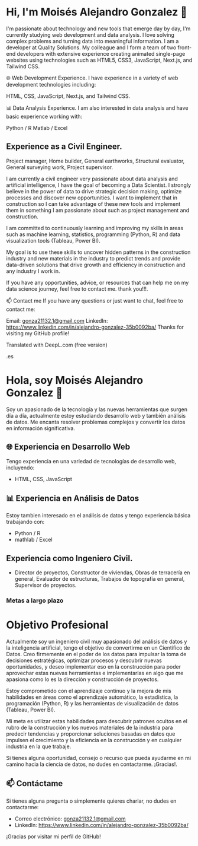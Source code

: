 # Hi, I'm Moisés Alejandro Gonzalez 👋
I'm passionate about technology and new tools that emerge day by day, I'm currently studying web development and data analysis. I love solving complex problems and turning data into meaningful information. I am a developer at Quality Solutions. My colleague and I form a team of two front-end developers with extensive experience creating animated single-page websites using technologies such as HTML5, CSS3, JavaScript, Next.js, and Tailwind CSS.


🌐 Web Development Experience.
I have experience in a variety of web development technologies including:

HTML, CSS, JavaScript, Next.js, and Tailwind CSS.

📊 Data Analysis Experience.
I am also interested in data analysis and have basic experience working with:

Python / R
Matlab / Excel

## Experience as a Civil Engineer.

Project manager, Home builder, General earthworks, Structural evaluator, General surveying work, Project supervisor.

I am currently a civil engineer very passionate about data analysis and artificial intelligence, I have the goal of becoming a Data Scientist. I strongly believe in the power of data to drive strategic decision making, optimize processes and discover new opportunities. I want to implement that in construction so I can take advantage of these new tools and implement them in something I am passionate about such as project management and construction.

I am committed to continuously learning and improving my skills in areas such as machine learning, statistics, programming (Python, R) and data visualization 
tools (Tableau, Power BI).

My goal is to use these skills to uncover hidden patterns in the construction industry and new materials in the industry to predict trends and provide data-driven solutions that drive growth and efficiency in construction and any industry I work in.

If you have any opportunities, advice, or resources that can help me on my data science journey, feel free to contact me. thank you!!!.

📫 Contact me
If you have any questions or just want to chat, feel free to contact me:

Email: gonza21132.1@gmail.com
LinkedIn: https://www.linkedin.com/in/alejandro-gonzalez-35b0092ba/
Thanks for visiting my GitHub profile!

Translated with DeepL.com (free version)

.es
# Hola, soy Moisés Alejandro Gonzalez 👋

Soy un apasionado de la tecnología y las nuevas herramientas que surgen día a día, actualmente estoy estudiando desarrollo web y también análisis de datos. Me encanta resolver problemas complejos y convertir los datos en información significativa.

## 🌐 Experiencia en Desarrollo Web

Tengo experiencia en una variedad de tecnologías de desarrollo web, incluyendo:

- HTML, CSS, JavaScript

## 📊 Experiencia en Análisis de Datos

Estoy tambien interesado en el análisis de datos y tengo experiencia básica trabajando con:

- Python / R
- mathlab / Excel

## Experiencia como Ingeniero Civil.

- Director de proyectos, Constructor de viviendas, Obras de terracería en general, Evaluador de estructuras,
Trabajos de topografía en general, Supervisor de proyectos.

### Metas a largo plazo

# Objetivo Profesional

Actualmente soy un ingeniero civil muy apasionado del análisis de datos y la inteligencia artificial, tengo el objetivo de convertirme en un Científico de Datos. Creo firmemente en el poder de los datos para impulsar la toma de decisiones estratégicas, optimizar procesos y descubrir nuevas oportunidades, y deseo implementar eso en la construcción para poder aprovechar estas nuevas herramientas e implementarlas en algo que me apasiona como lo es la dirección y construcción de proyectos.

Estoy comprometido con el aprendizaje continuo y la mejora de mis habilidades en áreas como el aprendizaje automático, la estadística, la programación (Python, R) y las herramientas de 
visualización de datos (Tableau, Power BI).

Mi meta es utilizar estas habilidades para descubrir patrones ocultos en el rubro de la construcción y los nuevos materiales de la industria para predecir tendencias y proporcionar soluciones basadas en datos que impulsen el crecimiento y la eficiencia en la construcción y en cualquier industria en la que trabaje.

Si tienes alguna oportunidad, consejo o recurso que pueda ayudarme en mi camino hacia la ciencia de datos, no dudes en contactarme. ¡Gracias!.


## 📫 Contáctame

Si tienes alguna pregunta o simplemente quieres charlar, no dudes en contactarme:

- Correo electrónico: gonza21132.1@gmail.com
- LinkedIn: https://www.linkedin.com/in/alejandro-gonzalez-35b0092ba/

¡Gracias por visitar mi perfil de GitHub!
<!---
Alejandro2113/Alejandro2113 is a ✨ special ✨ repository because its `README.md` (this file) appears on your GitHub profile.
You can click the Preview link to take a look at your changes.
--->
